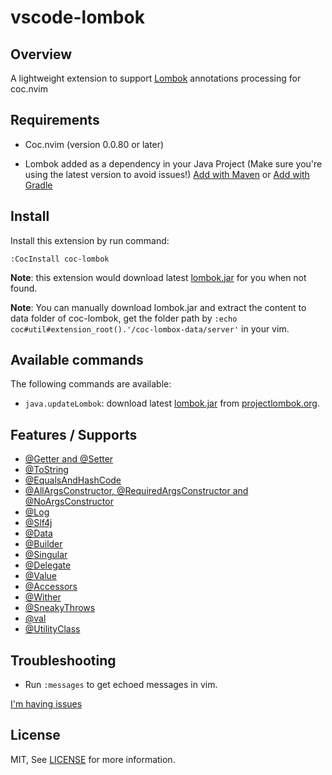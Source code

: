 # vscode-lombok

## Overview

A lightweight extension to support [Lombok](https://projectlombok.org/) annotations processing for coc.nvim

## Requirements

- Coc.nvim (version 0.0.80 or later)

- Lombok added as a dependency in your Java Project (Make sure you're using the latest version to avoid issues!) [Add with Maven](https://projectlombok.org/setup/maven) or  [Add with Gradle](https://projectlombok.org/setup/gradle)

## Install

Install this extension by run command:

```
:CocInstall coc-lombok
```

**Note**: this extension would download latest [lombok.jar](https://projectlombok.org) for you when not found.

**Note**: You can manually download lombok.jar and extract the content to data
folder of coc-lombok, get the folder path by `:echo coc#util#extension_root().'/coc-lombox-data/server'` in your vim.


## Available commands

The following commands are available:

- `java.updateLombok`: download latest [lombok.jar](https://projectlombok.org) from [projectlombok.org](https://projectlombok.org/downloads/lombok.jar).


## Features / Supports

- [@Getter and @Setter](http://projectlombok.org/features/GetterSetter.html)
- [@ToString](http://projectlombok.org/features/ToString.html)
- [@EqualsAndHashCode](http://projectlombok.org/features/EqualsAndHashCode.html)
- [@AllArgsConstructor, @RequiredArgsConstructor and @NoArgsConstructor](http://projectlombok.org/features/Constructor.html)
- [@Log](http://projectlombok.org/features/Log.html)
- [@Slf4j](https://projectlombok.org/features/log)
- [@Data](https://projectlombok.org/features/Data.html)
- [@Builder](https://projectlombok.org/features/Builder.html)
- [@Singular](https://projectlombok.org/features/Builder.html#singular)
- [@Delegate](https://projectlombok.org/features/Delegate.html)
- [@Value](https://projectlombok.org/features/Value.html)
- [@Accessors](https://projectlombok.org/features/experimental/Accessors.html)
- [@Wither](https://projectlombok.org/features/experimental/Wither.html)
- [@SneakyThrows](https://projectlombok.org/features/SneakyThrows.html)
- [@val](https://projectlombok.org/features/val.html)
- [@UtilityClass](https://projectlombok.org/features/experimental/UtilityClass.html)

## Troubleshooting

- Run `:messages` to get echoed messages in vim.

[I'm having issues](https://github.com/hungio/coc-lombok/issues)

## License

MIT, See [LICENSE](LICENSE) for more information.

